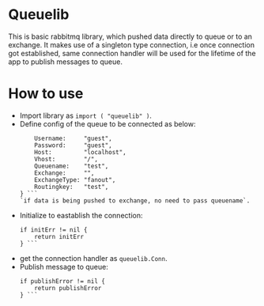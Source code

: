 # Queuelib

This is basic rabbitmq library, which pushed data directly to queue or to an exchange. It makes use of a singleton type connection, i.e once connection got established, same connection handler will be used for the lifetime of the app to publish messages to queue.

# How to use

* Import library as `import ( "queuelib" )`.
* Define config of the queue to be connected as below:
    ``` config := queuelib.Config{
		Username:     "guest",
		Password:     "guest",
		Host:         "localhost",
		Vhost:        "/",
		Queuename:    "test",
		Exchange:     "",
		ExchangeType: "fanout",
		Routingkey:   "test",
	} ```
    `if data is being pushed to exchange, no need to pass queuename`.

* Initialize to eastablish the connection:
    ``` initErr := queuelib.Init(&config)
	if initErr != nil {
		return initErr
	} ```

* get the connection handler as `queuelib.Conn`.
* Publish message to queue:
    ``` publishError := queue.Publish(config, data)
	if publishError != nil {
		return publishError
	} ```


